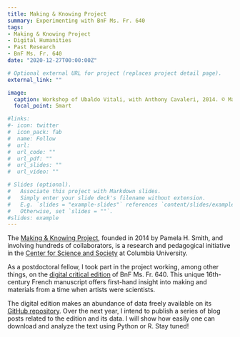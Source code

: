 ```yaml
---
title: Making & Knowing Project
summary: Experimenting with BnF Ms. Fr. 640
tags: 
- Making & Knowing Project
- Digital Humanities
- Past Research
- BnF Ms. Fr. 640
date: "2020-12-27T00:00:00Z"

# Optional external URL for project (replaces project detail page).
external_link: ""

image:
  caption: Workshop of Ubaldo Vitali, with Anthony Cavaleri, 2014. © Making and Knowing Project (CC BY-NC-SA).
  focal_point: Smart

#links:
#- icon: twitter
#  icon_pack: fab
#  name: Follow
#  url: 
#  url_code: ""
#  url_pdf: ""
#  url_slides: ""
#  url_video: ""

# Slides (optional).
#   Associate this project with Markdown slides.
#   Simply enter your slide deck's filename without extension.
#   E.g. `slides = "example-slides"` references `content/slides/example-slides.md`.
#   Otherwise, set `slides = ""`.
#slides: example
---
```

The [Making & Knowing Project](https://www.makingandknowing.org), founded in 2014 by Pamela H. Smith, and involving hundreds of collaborators, is a research and pedagogical initiative in the [Center for Science and Society](https://edition640.makingandknowing.org) at Columbia University.

As a postdoctoral fellow, I took part in the project working, among other things, on the [digital critical edition](https://edition640.makingandknowing.org) of BnF Ms. Fr. 640. This unique 16th-century French manuscript offers first-hand insight into making and materials from a time when artists were scientists.  

The digital edition makes an abundance of data freely available on its [GitHub repository](https://github.com/cu-mkp/m-k-manuscript-data). Over the next year, I intend to publish a series of blog posts related to the edition and its data. I will show how easily one can download and analyze the text using Python or R. Stay tuned!



